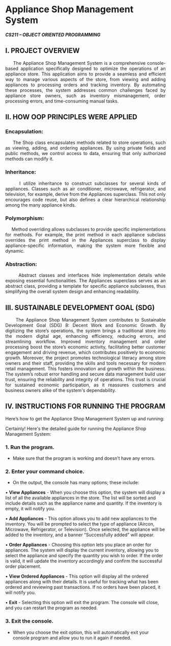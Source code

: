 # Appliance Shop Management System
#### *CS211 – OBJECT ORIENTED PROGRAMMING*

## I. PROJECT OVERVIEW
<p align="justify"> &nbsp;&nbsp;&nbsp;&nbsp; The Appliance Shop Management System is a comprehensive console-based application specifically designed to optimize the operations of an appliance store. This application aims to provide a seamless and efficient way to manage various aspects of the store, from viewing and adding appliances to processing orders and tracking inventory. By automating these processes, the system addresses common challenges faced by appliance store owners, such as inventory mismanagement, order processing errors, and time-consuming manual tasks.</p>

## II. HOW OOP PRINCIPLES WERE APPLIED
### Encapsulation:
<p align="justify"> &nbsp;&nbsp;&nbsp;&nbsp; The Shop class encapsulates methods related to store operations, such as viewing, adding, and ordering appliances. By using private fields and public methods, we control access to data, ensuring that only authorized methods can modify it.</p>

### Inheritance:
<p align="justify"> &nbsp;&nbsp;&nbsp;&nbsp; I utilize inheritance to construct subclasses for several kinds of appliances. Classes such as air conditioner, microwave, refrigerator, and television, for example, derive from the Appliances superclass. This not only encourages code reuse, but also defines a clear hierarchical relationship among the many appliance kinds.</p>

### Polymorphism:
<p align="justify"> &nbsp;&nbsp;&nbsp;&nbsp; Method overriding allows subclasses to provide specific implementations for methods. For example, the print method in each appliance subclass overrides the print method in the Appliances superclass to display appliance-specific information, making the system more flexible and dynamic.</p>

### Abstraction:

<p align="justify"> &nbsp;&nbsp;&nbsp;&nbsp; Abstract classes and interfaces hide implementation details while exposing essential functionalities. The Appliances superclass serves as an abstract class, providing a template for specific appliance subclasses, thus simplifying the overall system design and enhancing readability.</p>

## III.  SUSTAINABLE DEVELOPMENT GOAL (SDG)
<p align="justify"> &nbsp;&nbsp;&nbsp;&nbsp; The Appliance Shop Management System contributes to Sustainable Development Goal (SDG) 8: Decent Work and Economic Growth. By digitizing the store’s operations, the system brings a traditional store into the modern digital age, enhancing efficiency, reducing errors, and streamlining workflow. Improved inventory management and order processing boost the store’s economic activity, facilitating better customer engagement and driving revenue, which contributes positively to economic growth. Moreover, the project promotes technological literacy among store owners and their staff, providing the skills and tools necessary for modern retail management. This fosters innovation and growth within the business. The system’s robust error handling and secure data management build user trust, ensuring the reliability and integrity of operations. This trust is crucial for sustained economic participation, as it reassures customers and business owners alike of the system's dependability.</p>

## IV. INSTRUCTIONS FOR RUNNING THE PROGRAM

Here’s how to get the Appliance Shop Management System up and running:

Certainly! Here's the detailed guide for running the Appliance Shop Management System:

### 1. **Run the program.**
   - Make sure that the program is working and doesn’t have any errors.

### 2. **Enter your command choice.**
   - On the output, the console has many options; these include:

   • **View Appliances**
     - When you choose this option, the system will display a list of all the available appliances in the store. The list will be sorted and include details such as the appliance name and quantity. If the inventory is empty, it will notify you.

   • **Add Appliances**
     - This option allows you to add new appliances to the inventory. You will be prompted to select the type of appliance (Aircon, Microwave, Refrigerator, or Television). Once selected, the appliance will be added to the inventory, and a banner “Successfully added” will appear.

   • **Order Appliances**
     - Choosing this option lets you place an order for appliances. The system will display the current inventory, allowing you to select the appliance and specify the quantity you wish to order. If the order is valid, it will update the inventory accordingly and confirm the successful order placement.

   • **View Ordered Appliances**
     - This option will display all the ordered appliances along with their details. It is useful for tracking what has been ordered and reviewing past transactions. If no orders have been placed, it will notify you.

   • **Exit**
     - Selecting this option will exit the program. The console will close, and you can restart the program as needed.

### 3. **Exit the console.**
   - When you choose the exit option, this will automatically exit your console program and allow you to run it again if needed.


